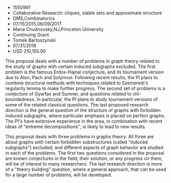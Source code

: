 
* 1550991
* Collaborative Research: cliques, stable sets and approximate structure
* DMS,Combinatorics
* 07/15/2015,06/09/2017
* Maria Chudnovsky,NJ,Princeton University
* Continuing Grant
* Tomek Bartoszynski
* 07/31/2018
* USD 210,155.00

This proposal deals with a number of problems in graph theory related to the
study of graphs with certain induced subgraphs excluded. The first problem is
the famous Erdos-Hajnal conjecture, and its tournament version due to Alon, Pach
and Solymosi. Following recent results, the PI plans to combine structural
methods with techniques related to Szemeredi's regularity lemma to make further
progress. The second set of problems is a conjecture of Gyarfas and Sumner, and
questions related to chi-boundedness. In particular, the PI plans to study
tournament versions of some of the related classical questions. The last
proposed research direction is the general question of the structure of graphs
with forbidden induced subgraphs, where particular emphasis is placed on perfect
graphs. The PI's have extensive experience in the area, in combination with
recent ideas of "extreme decompositions'', is likely to lead to new results.

This proposal deals with three problems in graphs theory. All three are about
graphs with certain forbidden substructures (called "induced subgraphs")
excluded; and different aspects of graph behavior are studied in each of the
problems. The first two questions considered in the proposal are known
conjectures in the field; their solution, or any progress on them, will be of
interest to many researchers. The last research direction is more of a "theory
building" question, where a general approach, that can be used for a large
number of problems, will be developed.
